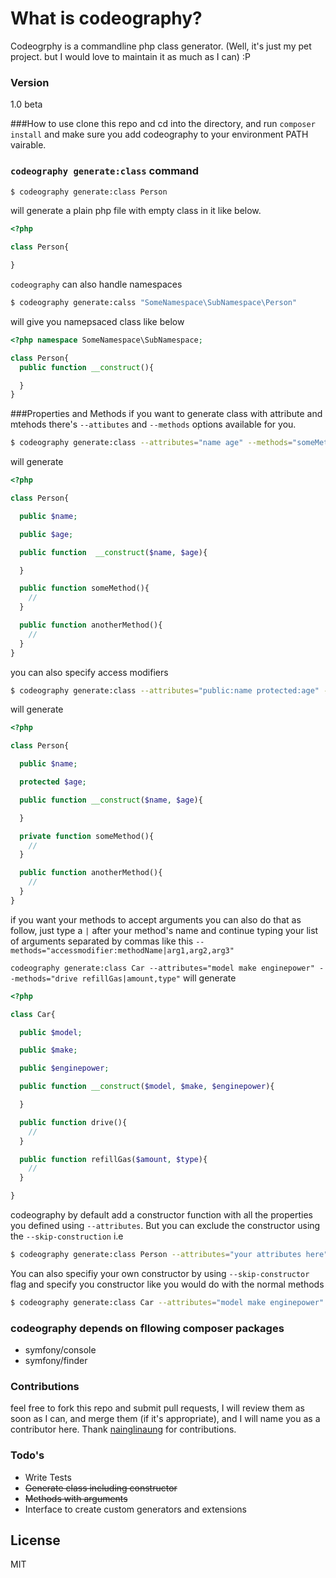 # What is codeography?

Codeogrphy is a commandline php class generator. (Well, it's just my pet project. but I would love to maintain it as much as I can) :P

### Version
1.0 beta

###How to use
clone this repo and cd into the directory, and run `composer install` and make sure you add codeography to your environment PATH vairable.
### `codeography generate:class` command
```sh
$ codeography generate:class Person
```
will generate a plain php file with empty class in it like below.
```php
<?php 

class Person{

}
```
`codeography` can also handle namespaces
```sh
$ codeography generate:calss "SomeNamespace\SubNamespace\Person"
```
will give you namepsaced class like below
```php
<?php namespace SomeNamespace\SubNamespace;

class Person{
  public function __construct(){

  }
}
```

###Properties and Methods
if you want to generate class with attribute and mtehods there's `--attibutes` and `--methods` options available for you.
```sh
$ codeography generate:class --attributes="name age" --methods="someMethod anotherMethod" Person
```

will generate
```php
<?php 

class Person{

  public $name;

  public $age;

  public function  __construct($name, $age){

  }

  public function someMethod(){
    //
  }

  public function anotherMethod(){
    //
  }
}
```

you can also specify access modifiers
```sh
$ codeography generate:class --attributes="public:name protected:age" --methods="private:someMethod public:anotherMethod" Person
```
will generate
```php
<?php 

class Person{

  public $name;

  protected $age;

  public function __construct($name, $age){

  }

  private function someMethod(){
    //
  }

  public function anotherMethod(){
    //
  }
}
```

if you want your methods to accept arguments you can also do that as follow,
just type a `|` after your method's name and continue typing your list of arguments separated by commas like this 
`--methods="accessmodifier:methodName|arg1,arg2,arg3"`

`codeography generate:class Car --attributes="model make enginepower" --methods="drive refillGas|amount,type"`
will generate 

```php
<?php 

class Car{

  public $model;

  public $make;

  public $enginepower;

  public function __construct($model, $make, $enginepower){

  }

  public function drive(){
    //
  }

  public function refillGas($amount, $type){
    //
  }

}
```

codeography by default add a constructor function with all the properties you defined using `--attributes`.
But you can exclude the constructor using the `--skip-construction`
i.e

```sh
$ codeography generate:class Person --attributes="your attributes here" --methods="your methods here" --skip-constructor
```
You can also specifiy your own constructor by using `--skip-constructor` flag and specify you constructor like you
would do with the normal methods

```sh
$ codeography generate:class Car --attributes="model make enginepower" --skip-constructor --methods="__construct|model,make drive refillGas|amount,type"
```

### codeography depends on fllowing composer packages
- symfony/console
- symfony/finder

### Contributions
feel free to fork this repo and submit pull requests, I will review them as soon as I can,
and merge them (if it's appropriate), and I will name you as a contributor here.
Thank [nainglinaung](http://github.com/nainglinaung) for contributions.
### Todo's

 - Write Tests
 - <del>Generate class including constructor</del>
 - <del>Methods with arguments</del>
 - Interface to create custom generators and extensions

License
----

MIT